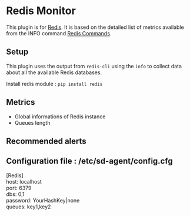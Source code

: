 Redis Monitor
===
This plugin is for [Redis](https://www.redis.io/). It is based on the
detailed list of metrics available from the INFO command [Redis Commands](http://redis.io/commands/info).

Setup
---
This plugin uses the output from `redis-cli` using the `info` to collect data about all the available Redis databases.

Install redis module : `pip install redis`

Metrics
---
- Global informations of Redis instance  
- Queues length

Recommended alerts
---

Configuration file : /etc/sd-agent/config.cfg
---
[Redis]  
host: localhost  
port: 6379  
dbs: 0,1  
password: YourHashKey|none  
queues: key1,key2